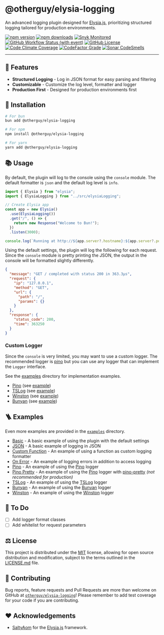 # @otherguy/elysia-logging

An advanced logging plugin designed for [Elysia.js](https://elysiajs.com), prioritizing structured logging tailored for production environments.

<p align="center">

  [![npm version](https://img.shields.io/npm/v/%40otherguy/elysia-logging?style=for-the-badge&logo=npm)](https://www.npmjs.com/package/@otherguy/elysia-logging)
  [![npm downloads](https://img.shields.io/npm/dm/%40otherguy/elysia-logging?style=for-the-badge&logo=npm)](https://www.npmjs.com/package/@otherguy/elysia-logging)
  [![Snyk Monitored](https://img.shields.io/badge/Snyk-Monitored-8A2BE2?style=for-the-badge&logo=snyk)](https://snyk.io/test/github/otherguy/elysia-logging)
  [![GitHub Workflow Status (with event)](https://img.shields.io/github/actions/workflow/status/otherguy/elysia-logging/ci.yml?event=push&style=for-the-badge&logo=github)](https://github.com/otherguy/elysia-logging/actions/workflows/ci.yml)
  [![GitHub License](https://img.shields.io/github/license/otherguy/elysia-logging?style=for-the-badge)](https://github.com/otherguy/elysia-logging/blob/main/LICENSE.md)
  [![Code Climate Coverage](https://img.shields.io/codeclimate/coverage/otherguy/elysia-logging?style=for-the-badge&logo=codeclimate)](https://codeclimate.com/github/otherguy/elysia-logging)
  [![CodeFactor Grade](https://img.shields.io/codefactor/grade/github/otherguy/elysia-logging?style=for-the-badge&logo=codefactor)](https://www.codefactor.io/repository/github/otherguy/elysia-logging/)
  [![Sonar CodeSmells](https://img.shields.io/sonar/violations/elysia-logging/main?server=https%3A%2F%2Fsonarcloud.io&style=for-the-badge&logo=sonarcloud&label=Code%20Smells)](https://sonarcloud.io/project/overview?id=elysia-logging)

</p>

---

## 🌈 Features

* **Structured Logging** - Log in JSON format for easy parsing and filtering
* **Customizable** - Customize the log level, formatter and logger
* **Production First** - Designed for production environments first

## 🚀 Installation

```bash
# For bun
bun add @otherguy/elysia-logging

# For npm
npm install @otherguy/elysia-logging

# For yarn
yarn add @otherguy/elysia-logging
```

## 📚 Usage

By default, the plugin will log to the console using the `console` module. The default formatter is `json` and the default log level is `info`.

```ts
import { Elysia } from "elysia";
import { ElysiaLogging } from "../src/elysiaLogging";

// Create Elysia app
const app = new Elysia()
  .use(ElysiaLogging())
  .get("/", () => {
    return new Response("Welcome to Bun!");
  })
  .listen(3000);

console.log(`Running at http://${app.server?.hostname}:${app.server?.port}`);
```

Using the default settings, the plugin will log the following for each request. Since the `console` module is pretty printing the JSON, the output in the console will be formatted slightly differently.

```json
{
  "message": "GET / completed with status 200 in 363.3µs",
  "request": {
    "ip": "127.0.0.1",
    "method": "GET",
    "url": {
      "path": "/",
      "params": {}
    }
  },
  "response": {
    "status_code": 200,
    "time": 363250
  }
}
```

### Custom Logger

Since the `console` is very limited, you may want to use a custom logger. The recommended logger is [pino](https://github.com/pinojs/pino) but you can use any logger that can implement the `Logger` interface.

See the [examples](examples) directory for implementation examples.

* [Pino](https://github.com/pinojs/pino) (see [example](examples/pino.ts))
* [TSLog](https://tslog.js.org/) (see [example](examples/tslog.ts))
* [Winston](https://github.com/winstonjs/winston) (see [example](examples/winston.ts))
* [Bunyan](https://github.com/trentm/node-bunyan) (see [example](examples/bunyan.ts))

## 🪜 Examples

Even more examples are provided in the [`examples`](examples) directory.

* [Basic](examples/basic.ts) - A basic example of using the plugin with the default settings
* [JSON](examples/json.ts) - A basic example of logging in JSON
* [Custom Function](examples/custom-function.ts) - An example of using a function as custom logging formatter
* [On Error](examples/on-error.ts) - An example of logging errors in addition to access logging
* [Pino](examples/pino.ts) - An example of using the [Pino](https://github.com/pinojs/pino) logger
* [Pino Pretty](examples/pino.ts) - An example of using the [Pino](https://github.com/pinojs/pino) logger with [pino-pretty](https://github.com/pinojs/pino-pretty) _(not recommended for production)_
* [TSLog](examples/tslog.ts) - An example of using the [TSLog](https://tslog.js.org/) logger
* [Bunyan](examples/bunyan.ts) - An example of using the [Bunyan](https://github.com/trentm/node-bunyan) logger
* [Winston](examples/winston.ts) - An example of using the [Winston](https://github.com/winstonjs/winston) logger

## 📜 To Do

* [ ] Add logger format classes
* [ ] Add whitelist for request parameters

## ⚖️ License

This project is distributed under the [MIT](LICENSE.md) license, allowing for open source distribution and modification, subject to the terms outlined in the [LICENSE.md](LICENSE.md) file.

## 🚧 Contributing

Bug reports, feature requests and Pull Requests are more than welcome on GitHub at [`otherguy/elysia-logging`](https://github.com/otherguy/elysia-logging)! Please remember to add test coverage for your code if you are contributing.

## ♥️ Acknowledgements

* [SaltyAom](https://github.com/SaltyAom) for the [Elysia.js](https://elysiajs.com) framework.
